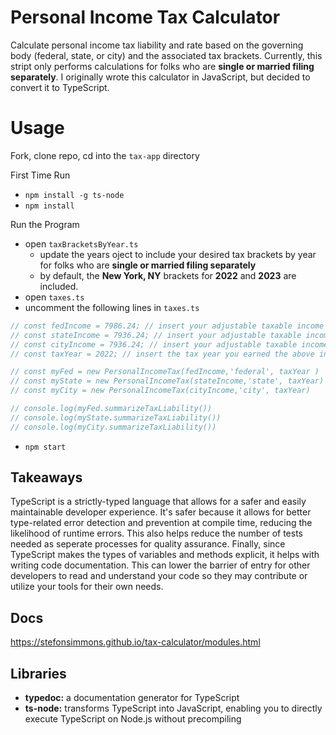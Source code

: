 # Personal Income Tax Calculator
Calculate personal income tax liability and rate based on the governing body (federal, state, or city) and the associated tax brackets. Currently, this stript only performs calculations for folks who are **single or married filing separately**.
I originally wrote this calculator in JavaScript, but decided to convert it to TypeScript.

# Usage
Fork, clone repo, cd into the `tax-app` directory

First Time Run
- `npm install -g ts-node`
- `npm install`

Run the Program
- open `taxBracketsByYear.ts`
  - update the years oject to include your desired tax brackets by year for folks who are **single or married filing separately**
  - by default, the **New York, NY** brackets for **2022** and **2023** are included.
- open `taxes.ts`
- uncomment the following lines in `taxes.ts`


```js
// const fedIncome = 7986.24; // insert your adjustable taxable income for federal
// const stateIncome = 7936.24; // insert your adjustable taxable income for state
// const cityIncome = 7936.24; // insert your adjustable taxable income for city
// const taxYear = 2022; // insert the tax year you earned the above income

// const myFed = new PersonalIncomeTax(fedIncome,'federal', taxYear )
// const myState = new PersonalIncomeTax(stateIncome,'state', taxYear)
// const myCity = new PersonalIncomeTax(cityIncome,'city', taxYear)

// console.log(myFed.summarizeTaxLiability())
// console.log(myState.summarizeTaxLiability())
// console.log(myCity.summarizeTaxLiability())
```

- `npm start`

## Takeaways
TypeScript is a strictly-typed language that allows for a safer and easily maintainable developer experience. It's safer because it allows for better type-related error detection and prevention at compile time, reducing the likelihood of runtime errors. This also helps reduce the number of tests needed as seperate processes for quality assurance. Finally, since TypeScript makes the types of variables and methods explicit, it helps with writing code documentation. This can lower the barrier of entry for other developers to read and understand your code so they may contribute or utilize your tools for their own needs.

## Docs
https://stefonsimmons.github.io/tax-calculator/modules.html


## Libraries
- **typedoc:** a documentation generator for TypeScript 
- **ts-node:** transforms TypeScript into JavaScript, enabling you to directly execute TypeScript on Node.js without precompiling 
